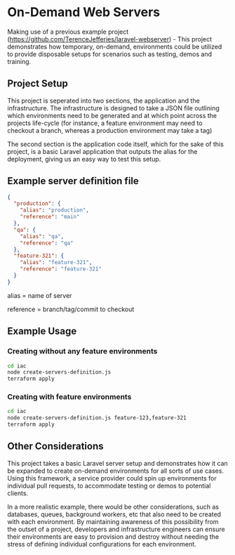 # On-Demand Web Servers

Making use of a previous example project (https://github.com/TerenceJefferies/laravel-webserver) - This project 
demonstrates how temporary, on-demand, environments could be utilized to provide disposable setups for scenarios such as
testing, demos and training.

## Project Setup

This project is seperated into two sections, the application and the infrastructure. The infrastructure is designed 
to take a JSON file outlining which environments need to be generated and at which point across the projects life-cycle
(for instance, a feature environment may need to checkout a branch, whereas a production environment may take a tag)

The second section is the application code itself, which for the sake of this project, is a basic Laravel application
that outputs the alias for the deployment, giving us an easy way to test this setup.


## Example server definition file

```json
{
  "production": {
    "alias": "production",
    "reference": "main"
  },
  "qa": {
    "alias": "qa",
    "reference": "qa"
  },
  "feature-321": {
    "alias": "feature-321",
    "reference": "feature-321"
  }
}
```

alias = name of server

reference = branch/tag/commit to checkout

## Example Usage

### Creating without any feature environments
```bash
cd iac
node create-servers-definition.js
terraform apply
```

### Creating with feature environments
```bash
cd iac
node create-servers-definition.js feature-123,feature-321
terraform apply
```

## Other Considerations

This project takes a basic Laravel server setup and demonstrates how it can be expanded to create on-demand environments
for all sorts of use cases. Using this framework, a service provider could spin up environments for individual pull 
requests, to accommodate testing or demos to potential clients.

In a more realistic example, there would be other considerations, such as databases, queues, background workers, etc 
that also need to be created with each environment. By maintaining awareness of this possibility from the outset of a 
project, developers and infrastructure engineers can ensure their environments are easy to provision and destroy without
needing the stress of defining individual configurations for each environment.
